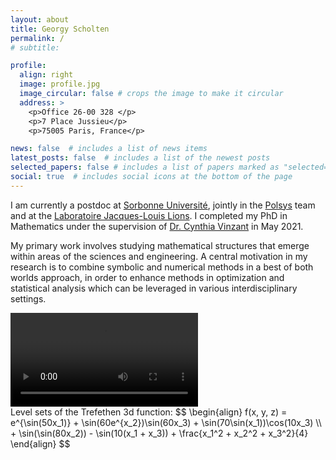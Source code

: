 ```yaml
---
layout: about
title: Georgy Scholten
permalink: /
# subtitle: 

profile:
  align: right
  image: profile.jpg
  image_circular: false # crops the image to make it circular
  address: >
    <p>Office 26-00 328 </p>
    <p>7 Place Jussieu</p>
    <p>75005 Paris, France</p>

news: false  # includes a list of news items
latest_posts: false  # includes a list of the newest posts
selected_papers: false # includes a list of papers marked as "selected={true}"
social: true  # includes social icons at the bottom of the page
---
```


I am currently a postdoc at [Sorbonne Université](https://www.sorbonne-universite.fr/en), jointly in the [Polsys](https://www-polsys.lip6.fr/) team and at the [Laboratoire Jacques-Louis Lions](https://www.ljll.math.upmc.fr/).
I completed my PhD in Mathematics under the supervision of [Dr. Cynthia Vinzant](https://sites.math.washington.edu/~vinzant/) in May 2021.

My primary work involves studying mathematical structures that emerge within areas of the sciences and engineering.
A central motivation in my research is to combine symbolic and numerical methods in a best of both worlds approach, in order to enhance methods in optimization and statistical analysis which can be leveraged in various interdisciplinary settings.

<div class="row mt-3">
    <div class="col-sm mt-3 mt-md-0">
        <video class="video-fluid w-100" controls>
            <source src="{{ site.baseurl }}/assets/video/level_set_animation.mp4" type="video/mp4">
            Your browser does not support the video tag.
        </video>
    </div>
</div>
<div class="caption">
    Level sets of the Trefethen 3d function:
$$
\begin{align}
f(x, y, z) = e^{\sin(50x_1)} + \sin(60e^{x_2})\sin(60x_3) + \sin(70\sin(x_1))\cos(10x_3) \\
+ \sin(\sin(80x_2)) - \sin(10(x_1 + x_3)) + \frac{x_1^2 + x_2^2 + x_3^2}{4}
\end{align}
$$
</div>
